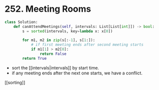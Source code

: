 # 252. Meeting Rooms

```python
class Solution:
    def canAttendMeetings(self, intervals: List[List[int]]) -> bool:
        s = sorted(intervals, key=lambda x: x[0])
        
        for m1, m2 in zip(s[:-1], s[1:]):
            # if first meeting ends after second meeting starts
            if m1[1] > m2[0]:
                return False
        return True
```

- sort the [[intervals|intervals]] by start time.
- if any meeting ends after the next one starts, we have a conflict.

[[sorting]]